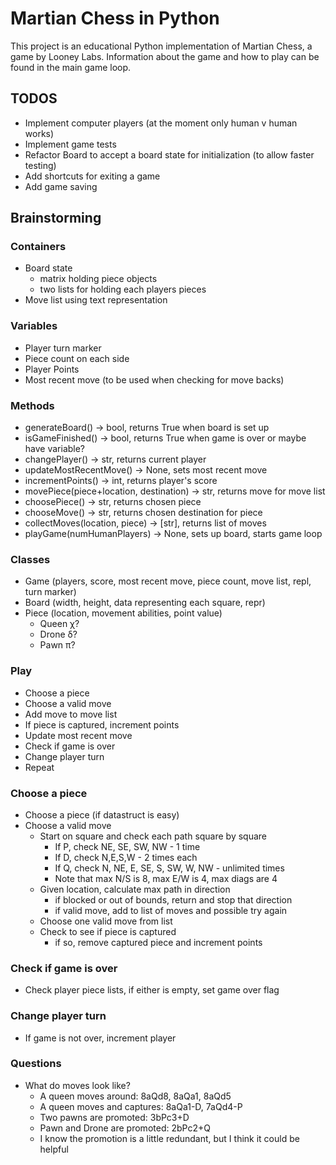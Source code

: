 # Martian Chess in Python
This project is an educational Python implementation of Martian Chess, a game by Looney Labs.
Information about the game and how to play can be found in the main game loop. 

## TODOS
- Implement computer players (at the moment only human v human works)
- Implement game tests
- Refactor Board to accept a board state for initialization (to allow faster testing)
- Add shortcuts for exiting a game
- Add game saving

## Brainstorming 

### Containers
- Board state
  - matrix holding piece objects
  - two lists for holding each players pieces
- Move list using text representation

### Variables
- Player turn marker
- Piece count on each side
- Player Points
- Most recent move (to be used when checking for move backs)

### Methods
- generateBoard() -> bool, returns True when board is set up
- isGameFinished() ->  bool, returns True when game is over or maybe have variable?
- changePlayer() ->  str, returns current player
- updateMostRecentMove() ->  None, sets most recent move
- incrementPoints() ->  int, returns player's score
- movePiece(piece+location, destination) ->  str, returns move for move list
- choosePiece() ->  str, returns chosen piece
- chooseMove() ->  str, returns chosen destination for piece
- collectMoves(location, piece) -> [str], returns list of moves
- playGame(numHumanPlayers) -> None, sets up board, starts game loop

### Classes
- Game (players, score, most recent move, piece count, move list, repl, turn marker)
- Board (width, height, data representing each square, repr)
- Piece (location, movement abilities, point value)
  - Queen χ?
  - Drone δ?
  - Pawn π?

### Play
- Choose a piece
- Choose a valid move 
- Add move to move list
- If piece is captured, increment points
- Update most recent move 
- Check if game is over
- Change player turn
- Repeat

### Choose a piece
- Choose a piece (if datastruct is easy)
- Choose a valid move
  - Start on square and check each path square by square
    - If P, check NE, SE, SW, NW - 1 time
    - If D, check N,E,S,W - 2 times each 
    - If Q, check N, NE, E, SE, S, SW, W, NW - unlimited times
    - Note that max N/S is 8, max E/W is 4, max diags are 4
  - Given location, calculate max path in direction
    - if blocked or out of bounds, return and stop that direction
    - if valid move, add to list of moves and possible try again
  - Choose one valid move from list
  - Check to see if piece is captured
    - if so, remove captured piece and increment points

### Check if game is over
- Check player piece lists, if either is empty, set game over flag

### Change player turn
- If game is not over, increment player

### Questions
- What do moves look like?
  - A queen moves around: 8aQd8, 8aQa1, 8aQd5 
  - A queen moves and captures: 8aQa1-D, 7aQd4-P
  - Two pawns are promoted: 3bPc3+D
  - Pawn and Drone are promoted: 2bPc2+Q
  - I know the promotion is a little redundant, but I think it could be helpful